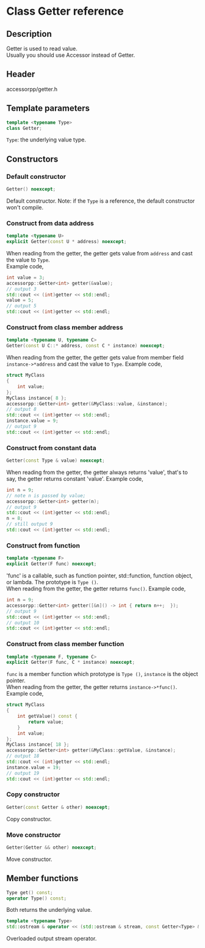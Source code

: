 # Class Getter reference

## Description

Getter is used to read value.  
Usually you should use Accessor instead of Getter.

## Header

accessorpp/getter.h

## Template parameters

```c++
template <typename Type>
class Getter;
```
`Type`:  the underlying value type.  

## Constructors

### Default constructor  
```c++
Getter() noexcept;
```

Default constructor. Note: if the `Type` is a reference, the default constructor won't compile.

### Construct from data address  
```c++
template <typename U>
explicit Getter(const U * address) noexcept;
```

When reading from the getter, the getter gets value from `address` and cast the value to `Type`.  
Example code,  
```c++
int value = 3;
accessorpp::Getter<int> getter(&value);
// output 3
std::cout << (int)getter << std::endl;
value = 5;
// output 5
std::cout << (int)getter << std::endl;
```

### Construct from class member address  
```c++
template <typename U, typename C>
Getter(const U C::* address, const C * instance) noexcept;
```

When reading from the getter, the getter gets value from member field `instance->*address` and cast the value to `Type`.
Example code,  
```c++
struct MyClass
{
    int value;
};
MyClass instance{ 8 };
accessorpp::Getter<int> getter(&MyClass::value, &instance);
// output 8
std::cout << (int)getter << std::endl;
instance.value = 9;
// output 9
std::cout << (int)getter << std::endl;
```

### Construct from constant data  
```c++
Getter(const Type & value) noexcept;
```

When reading from the getter, the getter always returns 'value', that's to say, the getter returns constant 'value'.
Example code,  
```c++
int n = 9;
// note n is passed by value;
accessorpp::Getter<int> getter(n);
// output 9
std::cout << (int)getter << std::endl;
n = 8;
// still output 9
std::cout << (int)getter << std::endl;
```

### Construct from function  
```c++
template <typename F>
explicit Getter(F func) noexcept;
```

'func' is a callable, such as function pointer, std::function, function object, or lambda. The prototype is `Type ()`.  
When reading from the getter, the getter returns `func()`.
Example code,  
```c++
int n = 9;
accessorpp::Getter<int> getter([&n]() -> int { return n++;  });
// output 9
std::cout << (int)getter << std::endl;
// output 10
std::cout << (int)getter << std::endl;
```

### Construct from class member function  
```c++
template <typename F, typename C>
explicit Getter(F func, C * instance) noexcept;
```

`func` is a member function which prototype is `Type ()`, `instance` is the object pointer.  
When reading from the getter, the getter returns `instance->*func()`.
Example code,  
```c++
struct MyClass
{
    int getValue() const {
        return value;
    }
    int value;
};
MyClass instance{ 18 };
accessorpp::Getter<int> getter(&MyClass::getValue, &instance);
// output 18
std::cout << (int)getter << std::endl;
instance.value = 19;
// output 19
std::cout << (int)getter << std::endl;
```

### Copy constructor  
```c++
Getter(const Getter & other) noexcept;
```

Copy constructor.

### Move constructor  
```c++
Getter(Getter && other) noexcept;
```

Move constructor.

## Member functions

```c++
Type get() const;
operator Type() const;
```

Both returns the underlying value.

```c++
template <typename Type>
std::ostream & operator << (std::ostream & stream, const Getter<Type> & getter);
```

Overloaded output stream operator.
